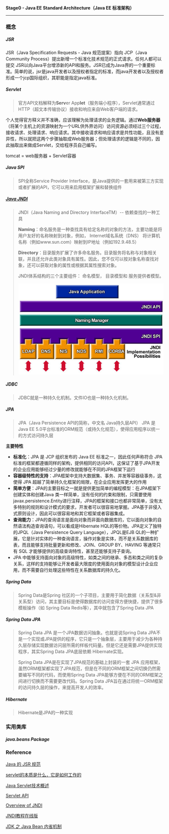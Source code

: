 **Stage0 - Java EE Standard Architecture（Java EE 标准架构）**

------

### 概念

##### JSR

JSR（Java Specification Requests - Java 规范提案）指向 JCP（Java Community Process）提出新增一个标准化技术规范的正式请求。任何人都可以提交 JSR以向Java平台增添新的API和服务。JSR已成为Java界的一个重要标准。简单的说，jsr是java开发者以及授权者指定的标准，而java开发者以及授权者形成一个jcp国际组织，其职能是指定java标准。

##### Servlet

> 官方API文档解释为**Serv**er App**let**（服务端小程序），Servlet通常通过HTTP（超文本传输协议）接收和响应来自Web客户端的请求。

个人觉得官方释义并不准确，应该理解为处理请求的业务逻辑。通过**Web服务器**（将某个主机上的资源映射为一个URL供外界访问）访问资源必须经过三个过程，接收请求、处理请求、响应请求。其中接收请求和响应请求是共性功能，且没有差异性，所以就把这两个步骤抽取成Web服务器；但处理请求的逻辑是不同的，因此抽取出来做成Servlet，交给程序员自己编写。

tomcat = web服务器 + Servlet容器

##### Java SPI

> SPI全称Service Provider Interface，是Java提供的一套用来被第三方实现或者扩展的API，它可以用来启用框架扩展和替换组件

##### [Java JNDI](https://docs.oracle.com/javase/tutorial/jndi/)

> JNDI（Java Naming and Directory InterfaceTM）-- 依赖查找的一种工具
>
> **Naming**：命名服务是一种查找具有给定名称的对象的方法，主要功能是将用户友好的名称映射到对象，例如， Internet域名系统（DNS） 将计算机名称（例如www.sun.com）映射到IP地址（例如192.9.48.5）
>
> **Directory**：目录服务扩展了许多命名服务。目录服务将名称与对象相关联，并且还允许此类对象具有属性。因此，您不仅可以按对象名称查找对象，还可以获取对象的属性或根据其属性搜索对象。
>
> JNDI体系结构的三个主要组件： 命名模型， 目录模型和 服务提供者模型。
>
> ![img](https://github.com/qxf-Carl/Evo/blob/main/resource/jndiarch.jpg)

##### JDBC

> JDBC就是一种持久化机制。文件IO也是一种持久化机制。

##### JPA

> JPA（Java Persistence API的简称，中文名 Java持久层API）
> JPA 是Java EE 5.0平台标准的ORM规范（或持久化规范），使得应用程序以统一的方式访问持久层

**主要特性**

- **标准化**：JPA 是 JCP 组织发布的 Java EE 标准之一，因此任何声称符合 JPA 标准的框架都遵循同样的架构，提供相同的访问API，这保证了基于JPA开发的企业应用能够经过少量的修改就能够在不同的JPA框架下运行
- **容器级特性的支持**：JPA框架中支持大数据集、事务、并发等容器级事务，这使得 JPA 超越了简单持久化框架的局限，在企业应用发挥更大的作用
- **简单方便**：JPA的主要目标之一就是提供更加简单的编程模型：在JPA框架下创建实体和创建Java 类一样简单，没有任何的约束和限制，只需要使用 javax.persistence.Entity进行注释，JPA的框架和接口也都非常简单，没有太多特别的规则和设计模式的要求，开发者可以很容易地掌握。JPA基于非侵入式原则设计，因此可以很容易地和其它框架或者容器集成。
- **查询能力**：JPA的查询语言是面向对象而非面向数据库的，它以面向对象的自然语法构造查询语句，可以看成是Hibernate HQL的等价物。JPA定义了独特的JPQL（Java Persistence Query Language），JPQL是EJB QL的一种扩展，它是针对实体的一种查询语言，操作对象是实体，而不是关系数据库的表，而且能够支持批量更新和修改、JOIN、GROUP BY、HAVING 等通常只有 SQL 才能够提供的高级查询特性，甚至还能够支持子查询。
- JPA 中能够支持面向对象的高级特性，如类之间的继承、多态和类之间的复杂关系，这样的支持能够让开发者最大限度的使用面向对象的模型设计企业应用，而不需要自行处理这些特性在关系数据库的持久化。

##### Spring Data

> Spring Data是Spring 社区的一个子项目，主要用于简化数据（关系型&非关系型）访问，其主要目标是使得数据库的访问变得方便快捷，提供了很多模板操作（如 Spring Data Redis等），其中就包含了Spring Data JPA

##### Spring Data JPA

> Spring Data JPA 是一个JPA数据访问抽象。也就是说Spring Data JPA不是一个实现或JPA提供的程序，它只是一个抽象层，主要用于减少为各种持久层存储实现数据访问层所需的样板代码量。但是它还是需要JPA提供实现程序，其实Spring Data JPA底层依赖 Hibernate实现。
>
> Spring Data JPA是在实现了JPA规范的基础上封装的一套 JPA 应用框架，虽然ORM框架都实现了JPA规范，但是在不同的ORM框架之间切换仍然需要编写不同的代码，而使用Spring Data JPA能够方便在不同的ORM框架之间进行切换而不需要更改代码。Spring Data JPA旨在通过将统一ORM框架的访问持久层的操作，来提高开发人的效率。

##### Hibernate

> Hibernate是JPA的一种实现



### 实用类库

##### java.beans Package 

> 









### Reference

[Java 的 JSR 规范](https://www.cnblogs.com/mintsd/p/14339998.html)

[servlet的本质是什么，它是如何工作的](https://www.zhihu.com/question/21416727/answer/690289895)

[Java Servlet技术概述](https://www.oracle.com/java/technologies/servlet-technology.html)

[Servlet API](https://docs.oracle.com/javaee/7/api/javax/servlet/Servlet.html)

[Overview of JNDI](https://docs.oracle.com/javase/tutorial/jndi/overview/index.html)

[JNDI教程在线版](https://docs.oracle.com/javase/jndi/tutorial/)

[JDK 之 Java Bean 内省机制](https://www.cnblogs.com/binarylei/p/10211667.html)
